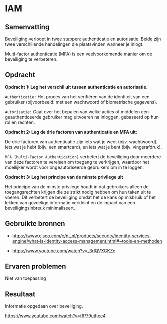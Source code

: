 # IAM

## Samenvatting
Beveiliging verloopt in twee stappen: authenticatie en autorisatie. Beide zijn twee verschillende handelingen die plaatsvinden wanneer je inlogt.

Multi-factor authenticatie (MFA) is een veelvoorkomende manier om de beveiliging te verbeteren.

## Opdracht
**Opdracht 1: Leg het verschil uit tussen authenticatie en autorisatie.**

`Authenticatie:` Het proces van het verifiëren van de identiteit van een gebruiker (bijvoorbeeld: met een wachtwoord of biometrische gegevens).

`Autorisatie:` Gaat over het bepalen van welke acties of middelen een geauthenticeerde gebruiker mag uitvoeren na inloggen, gebaseerd op hun rol en rechten.

**Opdracht 2: Leg de drie factoren van authenticatie en MFA uit:**

De drie factoren van authenticatie zijn iets wat je weet (bijv. wachtwoord), iets wat je hebt (bijv. een smartcard), en iets wat je bent (bijv. vingerafdruk).

`MFA (Multi-Factor Authentication)` verbetert de beveiliging door meerdere van deze factoren te vereisen om toegang te verkrijgen, waardoor het moeilijker wordt voor ongeautoriseerde gebruikers om in te loggen.

**Opdracht 3: Leg het principe van de minste privilege uit**

Het principe van de minste privilege houdt in dat gebruikers alleen de toegangsrechten krijgen die ze strikt nodig hebben om hun taken uit te voeren.
Dit verbetert de beveiliging omdat het de kans op misbruik of het lekken van gevoelige informatie verkleint en de impact van een beveiligingsinbreuk minimaliseert.

## Gebruikte bronnen
- https://www.cisco.com/c/nl_nl/products/security/identity-services-engine/what-is-identity-access-management.html#~tools-en-methoden

- https://www.youtube.com/watch?v=_3rlQVXGKZc


## Ervaren problemen
Niet van toepassing

## Resultaat
Informatie opgedaan over beveiliging.


https://www.youtube.com/watch?v=ffP79uthee4
